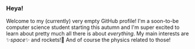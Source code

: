 ### Heya! 

Welcome to my (currently) very empty GitHub profile! I'm a soon-to-be computer science student starting this autumn and I'm super excited to learn about pretty much all there is about *everything*. My main interests are ✨*space*✨ and rockets!🚀 And of course the physics related to those!

<!--
**sebastianhuus/sebastianhuus** is a ✨ _special_ ✨ repository because its `README.md` (this file) appears on your GitHub profile.

Here are some ideas to get you started:

- 🔭 I’m currently working on ...
- 🌱 I’m currently learning ...
- 👯 I’m looking to collaborate on ...
- 🤔 I’m looking for help with ...
- 💬 Ask me about ...
- 📫 How to reach me: ...
- 😄 Pronouns: ...
- ⚡ Fun fact: ...
-->
